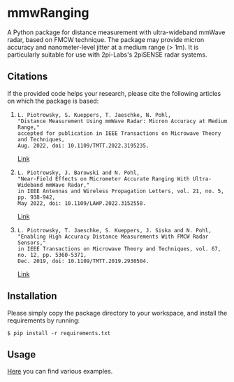 # mmwRanging
 A Python package for distance measurement with ultra-wideband mmWave radar, based on FMCW technique. The package may
 provide micron accuracy and nanometer-level jitter at a medium range (> 1m). It is particularly suitable for use
 with 2pi-Labs's 2piSENSE radar systems.

## Citations
If the provided code helps your research, please cite the following articles on which the package is based:

1.  ```
    L. Piotrowsky, S. Kueppers, T. Jaeschke, N. Pohl,
    "Distance Measurement Using mmWave Radar: Micron Accuracy at Medium Range,"
    accepted for publication in IEEE Transactions on Microwave Theory and Techniques,
    Aug. 2022, doi: 10.1109/TMTT.2022.3195235.
    ```
    [Link](https://ieeexplore.ieee.org/document/9865998)
2.  ```
    L. Piotrowsky, J. Barowski and N. Pohl,
    "Near-Field Effects on Micrometer Accurate Ranging With Ultra-Wideband mmWave Radar,"
    in IEEE Antennas and Wireless Propagation Letters, vol. 21, no. 5, pp. 938-942,
    May 2022, doi: 10.1109/LAWP.2022.3152558.
    ```
    [Link](https://ieeexplore.ieee.org/document/9716857)
3.  ```
    L. Piotrowsky, T. Jaeschke, S. Kueppers, J. Siska and N. Pohl,
    "Enabling High Accuracy Distance Measurements With FMCW Radar Sensors,"
    in IEEE Transactions on Microwave Theory and Techniques, vol. 67, no. 12, pp. 5360-5371,
    Dec. 2019, doi: 10.1109/TMTT.2019.2930504.
    ```
    [Link](https://ieeexplore.ieee.org/document/8844304)

## Installation
Please simply copy the package directory to your workspace, and install the requirements by running:
```
$ pip install -r requirements.txt
```

## Usage
[Here](./examples) you can find various examples.